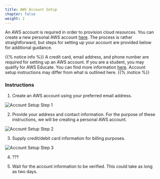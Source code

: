```yaml
---
title: AWS Account Setup
chapter: false
weight: 2
---
```


An AWS account is required in order to provision cloud resources. You can create a new personal AWS account [here](https://aws.amazon.com/). The process is rather straightforward, but steps for setting up your account are provided below for additional guidance.

{{% notice info %}}
A credit card, email address, and phone number are required for setting up an AWS account. If you are a student, you
may qualify for AWS Educate. You can find more information [here](https://aws.amazon.com/blogs/aws/aws-educate-credits-training-content-and-collaboration-for-students-educators/). Account setup instructions may differ
from what is outlined here.
{{% /notice %}}

### Instructions

1. Create an AWS account using your preferred email address.

![Account Setup Step 1](/images/setup/aws_account_setup_step1.png)

2. Provide your address and contact information. For the purpose of these instructions, we will be creating a 
personal AWS account.

![Account Setup Step 2](/images/setup/aws_account_setup_step2.png)

3. Supply credit/debit card information for billing purposes.

![Account Setup Step 3](/images/setup/aws_account_setup_step3.png)

4. ???

5. Wait for the account information to be verified. This could take as long as two days.
